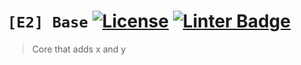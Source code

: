 # ``[E2] Base`` [![License](https://img.shields.io/github/license/E2Cores/Base?color=red)](https://opensource.org/licenses/MIT) [![Linter Badge](https://github.com/E2Cores/Base/workflows/Linter/badge.svg)](https://github.com/E2Cores/Base/actions)

> Core that adds x and y